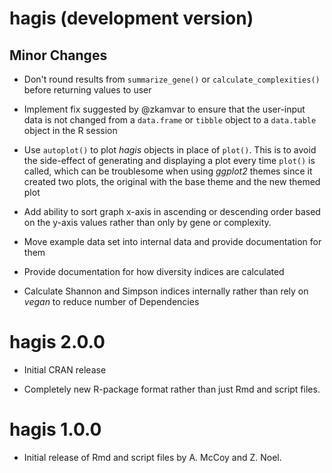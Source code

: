 # hagis (development version)

## Minor Changes

* Don't round results from `summarize_gene()` or `calculate_complexities()`
before returning values to user

* Implement fix suggested by @zkamvar to ensure that the user-input data is not
changed from a `data.frame` or `tibble` object to a `data.table` object in the
R session

* Use `autoplot()` to plot *hagis* objects in place of `plot()`. This is to
avoid the side-effect of generating and displaying a plot every time `plot()`
is called, which can be troublesome when using *ggplot2* themes since it
created two plots, the original with the base theme and the new themed plot

* Add ability to sort graph x-axis in ascending or descending order based on the
y-axis values rather than only by gene or complexity.

* Move example data set into internal data and provide documentation for them

* Provide documentation for how diversity indices are calculated

* Calculate Shannon and Simpson indices internally rather than rely on *vegan*
to reduce number of Dependencies

# hagis 2.0.0

* Initial CRAN release

* Completely new R-package format rather than just Rmd and script files.

# hagis 1.0.0

* Initial release of Rmd and script files by A. McCoy and Z. Noel.
